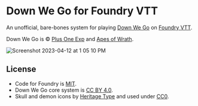 # Down We Go for Foundry VTT

An unofficial, bare-bones system for playing [Down We Go](https://plusoneexp.com/collections/1-games/products/down-we-go-hardback) on [Foundry VTT](https://foundryvtt.com/).

Down We Go is © [Plus One Exp](https://plusoneexp.com/) and [Apes of Wrath](https://apesofwrath.itch.io/).

![Screenshot 2023-04-12 at 1 05 10 PM](https://user-images.githubusercontent.com/189172/231545607-d2da21e1-e75a-41d6-a593-3b58350fd771.png)

## License

* Code for Foundry is [MIT](https://en.wikipedia.org/wiki/MIT_License).
* Down We Go core system is [CC BY 4.0](https://creativecommons.org/licenses/by/4.0/).
* Skull and demon icons by [Heritage Type](https://www.heritagetype.com/pages/free-vintage-illustrations) and used under [CC0](https://creativecommons.org/publicdomain/zero/1.0/).
